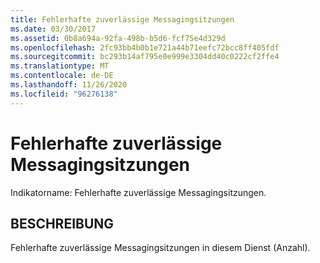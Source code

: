```yaml
---
title: Fehlerhafte zuverlässige Messagingsitzungen
ms.date: 03/30/2017
ms.assetid: 0b8a694a-92fa-498b-b5d6-fcf75e4d329d
ms.openlocfilehash: 2fc93bb4b0b1e721a44b71eefc72bcc8ff405fdf
ms.sourcegitcommit: bc293b14af795e0e999e3304dd40c0222cf2ffe4
ms.translationtype: MT
ms.contentlocale: de-DE
ms.lasthandoff: 11/26/2020
ms.locfileid: "96276138"
---
```

# <a name="reliable-messaging-sessions-faulted"></a>Fehlerhafte zuverlässige Messagingsitzungen

Indikatorname: Fehlerhafte zuverlässige Messagingsitzungen.  
  
## <a name="description"></a>BESCHREIBUNG  

 Fehlerhafte zuverlässige Messagingsitzungen in diesem Dienst (Anzahl).
